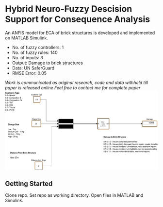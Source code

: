 # Hybrid Neuro-Fuzzy Descision Support for Consequence Analysis
An ANFIS model for ECA of brick structures is developed and implemented on MATLAB Simulink.
- No. of fuzzy controllers: 1
- No. of fuzzy rules: 140
- No. of inputs: 3 
- Output: Damage to brick structures
- Data: UN SaferGuard
- RMSE Error: 0.05

*Work is communicated as original research, code and data withheld till paper is released online*
*Feel free to contact me for complete paper*
![Simulink Implementation](https://github.com/Lakshya3190/Adaptive-Neuro-Fuzzy-Inference-System-for-Consequence-Analysis/blob/master/Picture1.png)


## Getting Started
Clone repo. Set repo as working directory. Open files in MATLAB and Simulink.
